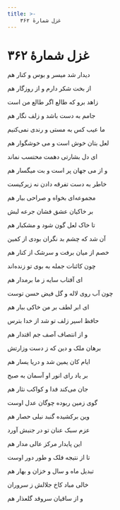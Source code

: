 ```yaml
---
title: >-
    غزل شمارهٔ ۳۶۲
---
```

# غزل شمارهٔ ۳۶۲

<div class="b" id="bn1"><div class="m1"><p>دیدار شد میسر و بوس و کنار هم</p></div>
<div class="m2"><p>از بخت شکر دارم و از روزگار هم</p></div></div>
<div class="b" id="bn2"><div class="m1"><p>زاهد برو که طالع اگر طالع من است</p></div>
<div class="m2"><p>جامم به دست باشد و زلف نگار هم</p></div></div>
<div class="b" id="bn3"><div class="m1"><p>ما عیب کس به مستی و رندی نمی‌کنیم</p></div>
<div class="m2"><p>لعل بتان خوش است و می خوشگوار هم</p></div></div>
<div class="b" id="bn4"><div class="m1"><p>ای دل بشارتی دهمت محتسب نماند</p></div>
<div class="m2"><p>و از می جهان پر است و بت میگسار هم</p></div></div>
<div class="b" id="bn5"><div class="m1"><p>خاطر به دست تفرقه دادن نه زیرکیست</p></div>
<div class="m2"><p>مجموعه‌ای بخواه و صراحی بیار هم</p></div></div>
<div class="b" id="bn6"><div class="m1"><p>بر خاکیان عشق فشان جرعه لبش</p></div>
<div class="m2"><p>تا خاک لعل گون شود و مشکبار هم</p></div></div>
<div class="b" id="bn7"><div class="m1"><p>آن شد که چشم بد نگران بودی از کمین</p></div>
<div class="m2"><p>خصم از میان برفت و سرشک از کنار هم</p></div></div>
<div class="b" id="bn8"><div class="m1"><p>چون کائنات جمله به بوی تو زنده‌اند</p></div>
<div class="m2"><p>ای آفتاب سایه ز ما برمدار هم</p></div></div>
<div class="b" id="bn9"><div class="m1"><p>چون آب روی لاله و گل فیض حسن توست</p></div>
<div class="m2"><p>ای ابر لطف بر من خاکی ببار هم</p></div></div>
<div class="b" id="bn10"><div class="m1"><p>حافظ اسیر زلف تو شد از خدا بترس</p></div>
<div class="m2"><p>و از انتصاف آصف جم اقتدار هم</p></div></div>
<div class="b" id="bn11"><div class="m1"><p>برهان ملک و دین که ز دست وزارتش</p></div>
<div class="m2"><p>ایام کان یمین شد و دریا یسار هم</p></div></div>
<div class="b" id="bn12"><div class="m1"><p>بر یاد رای انور او آسمان به صبح</p></div>
<div class="m2"><p>جان می‌کند فدا و کواکب نثار هم</p></div></div>
<div class="b" id="bn13"><div class="m1"><p>گوی زمین ربوده چوگان عدل اوست</p></div>
<div class="m2"><p>وین برکشیده گنبد نیلی حصار هم</p></div></div>
<div class="b" id="bn14"><div class="m1"><p>عزم سبک عنان تو در جنبش آورد</p></div>
<div class="m2"><p>این پایدار مرکز عالی مدار هم</p></div></div>
<div class="b" id="bn15"><div class="m1"><p>تا از نتیجه فلک و طور دور اوست</p></div>
<div class="m2"><p>تبدیل ماه و سال و خزان و بهار هم</p></div></div>
<div class="b" id="bn16"><div class="m1"><p>خالی مباد کاخ جلالش ز سروران</p></div>
<div class="m2"><p>و از ساقیان سروقد گلعذار هم</p></div></div>